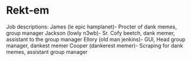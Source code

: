 # Rekt-em
Job descriptions:
James (le epic hamplanet)- Procter of dank memes, group manager
Jackson (lowly n3wb)- Sr. Cofy beetch, dank memer, assistant to the group manager
Ellory (old man jenkins)- GUI, Head group manager, dankest memer
Cooper (dankerest memer)- Scraping for dank memes, assistant group manager
